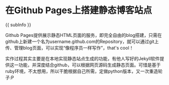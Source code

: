 <conf style='display:none'>
title: 在Github Pages上搭建静态博客站点
cate: magic
permalink: http://sniky.github.com/magic/How-to-blog-on-github-pages.html
tags: git, python
author: me
</conf>

在Github Pages上搭建静态博客站点
====
{{ subInfo }}

Github Pages提供展示静态HTML页面的服务，即完全自由的blog搭建，只需在github上新建一个名为username.github.com的Repository，就可以通过git上传、管理blog页面，可以实现“像程序员一样写作”，that's cool！

实作过程其实主要是在本地实现静态站点生成的功能，有他人写好的Jekyll软件提供这一功能，并深度结合github，可以根据网页源码生成静态页面。可惜是基于ruby环境，不太想用，所以干脆根据自己所需，定做python版本，又一次重造轮子:P